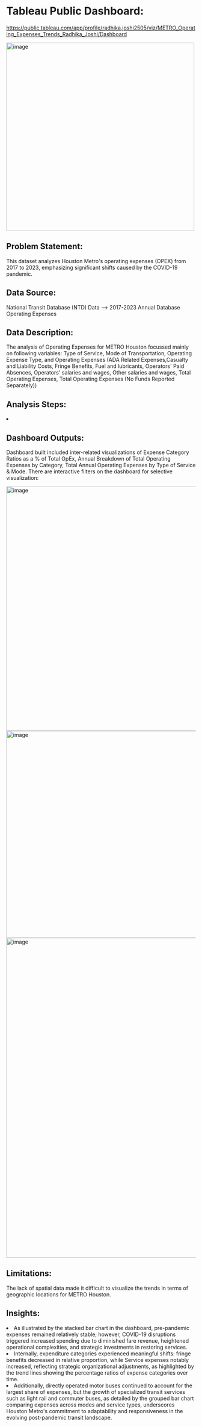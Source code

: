 # Tableau Public Dashboard: 
https://public.tableau.com/app/profile/radhika.joshi2505/viz/METRO_Operating_Expenses_Trends_Radhika_Joshi/Dashboard

<img width="500" alt="image" src="https://github.com/user-attachments/assets/dd0a8275-77c3-4a7f-a692-996590fa2dba" />

## Problem Statement: 
This dataset analyzes Houston Metro's operating expenses (OPEX) from 2017 to 2023, emphasizing significant shifts caused by the COVID-19 pandemic. 

## Data Source: 
National Transit Database (NTD) Data --> 2017-2023 Annual Database Operating Expenses

## Data Description:
The analysis of Operating Expenses for METRO Houston focussed mainly on following variables: Type of Service, Mode of Transportation, Operating Expense Type, and Operating Expenses (ADA Related Expenses,Casualty and Liability Costs, Fringe Benefits, Fuel and lubricants, Operators' Paid Absences, Operators' salaries and wages,  Other salaries and wages,  Total Operating Expenses, Total Operating Expenses (No Funds Reported Separately))

## Analysis Steps:
<li></li>

## Dashboard Outputs: 
Dashboard built included inter-related visualizations of Expense Category Ratios as a % of Total OpEx, Annual Breakdown of Total Operating Expenses by Category, Total Annual Operating Expenses by Type of Service & Mode. There are interactive filters on the dashboard for selective visualization:

<img width="650" alt="image" src="https://github.com/user-attachments/assets/a566fb9c-0002-4292-bb7e-854859bff45c" />

<img width="550" alt="image" src="https://github.com/user-attachments/assets/957fbfce-7b57-437d-ad21-473c68cfe94f" />

<img width="850" alt="image" src="https://github.com/user-attachments/assets/13c9b8c0-4eab-4bc7-adbe-92dab9f0d48d" />

## Limitations: 
The lack of spatial data made it difficult to visualize the trends in terms of geographic locations for METRO Houston.

## Insights: 
<li>As illustrated by the stacked bar chart in the dashboard, pre-pandemic expenses remained relatively stable; however, COVID-19 disruptions triggered increased spending due to diminished fare revenue, heightened operational complexities, and strategic investments in restoring services. </li>
<li>Internally, expenditure categories experienced meaningful shifts: fringe benefits decreased in relative proportion, while Service expenses notably increased, reflecting strategic organizational adjustments, as highlighted by the trend lines showing the percentage ratios of expense categories over time. </li>
<li>Additionally, directly operated motor buses continued to account for the largest share of expenses, but the growth of specialized transit services such as light rail and commuter buses, as detailed by the grouped bar chart comparing expenses across modes and service types, underscores Houston Metro's commitment to adaptability and responsiveness in the evolving post-pandemic transit landscape.</li>
